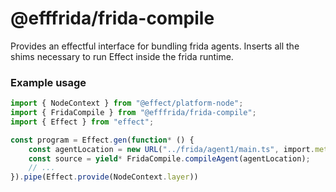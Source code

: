 # @efffrida/frida-compile

Provides an effectful interface for bundling frida agents. Inserts all the shims necessary to run Effect inside the frida runtime.

### Example usage

```typescript
import { NodeContext } from "@effect/platform-node";
import { FridaCompile } from "@efffrida/frida-compile";
import { Effect } from "effect";

const program = Effect.gen(function* () {
    const agentLocation = new URL("../frida/agent1/main.ts", import.meta.url)
    const source = yield* FridaCompile.compileAgent(agentLocation);
    // ...
}).pipe(Effect.provide(NodeContext.layer))
```
